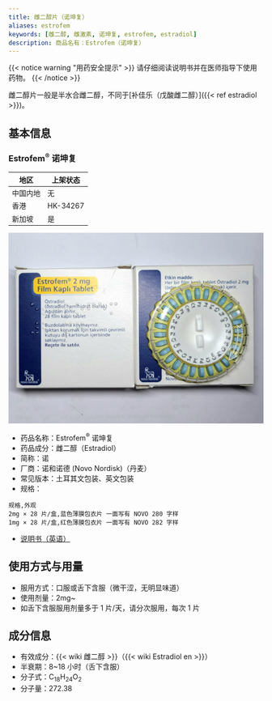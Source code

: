 ```yaml
---
title: 雌二醇片（诺坤复）
aliases: estrofem
keywords: [雌二醇, 雌激素, 诺坤复, estrofem, estradiol]
description: 商品名有：Estrofem（诺坤复）
---
```


{{< notice warning "用药安全提示" >}}
请仔细阅读说明书并在医师指导下使用药物。
{{< /notice >}}

雌二醇片一般是半水合雌二醇，不同于[补佳乐（戊酸雌二醇）]({{< ref estradiol >}})。

## 基本信息

### Estrofem<sup>®</sup> 诺坤复

| 地区     | 上架状态 |
| -------- | -------- |
| 中国内地 | 无       |
| 香港     | HK-34267 |
| 新加坡   | 是       |

![土诺包装](estrofem.png)

- 药品名称：Estrofem<sup>®</sup> 诺坤复
- 药品成分：雌二醇（Estradiol）
- 简称：诺
- 厂商：诺和诺德 (Novo Nordisk)（丹麦）
- 常见版本：土耳其文包装、英文包装
- 规格：

```csv
规格,外观
2mg × 28 片/盒,蓝色薄膜包衣片 一面写有 NOVO 280 字样
1mg × 28 片/盒,红色薄膜包衣片 一面写有 NOVO 282 字样
```

- [说明书（英语）](/documents/estrofem.pdf)

## 使用方式与用量

- 服用方式：口服或舌下含服（微干涩，无明显味道）
- 使用剂量：2mg~
- 如舌下含服服用剂量多于 1 片/天，请分次服用，每次 1 片

## 成分信息

- 有效成分：{{< wiki 雌二醇 >}}（{{< wiki Estradiol en >}}）
- 半衰期：8~18 小时（舌下含服）
- 分子式：C<sub>18</sub>H<sub>24</sub>O<sub>2</sub>
- 分子量：272.38
